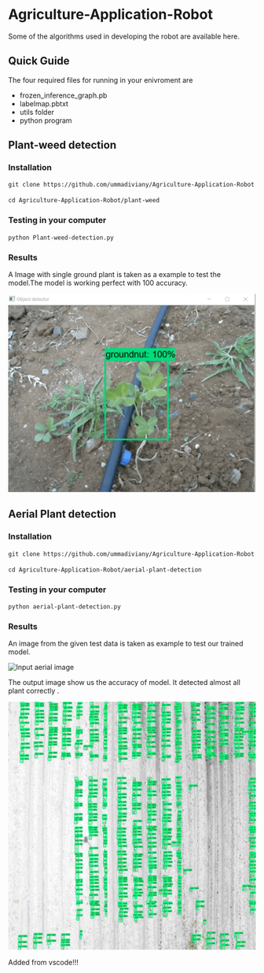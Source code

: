 # Agriculture-Application-Robot
Some of the algorithms used in developing the robot are available here.

## Quick Guide
The four required files for running in your enivroment are 
* frozen_inference_graph.pb 
* labelmap.pbtxt
* utils folder
* python program 

## Plant-weed detection


### Installation
```shell
git clone https://github.com/ummadiviany/Agriculture-Application-Robot

cd Agriculture-Application-Robot/plant-weed

```


### Testing in your computer

``` shell
python Plant-weed-detection.py
```

### Results
A Image with single ground plant is taken as a example to test the model.The model is working perfect with 100 accuracy.

![GroundNut detected Image](/plant-weed/output.png)



## Aerial Plant detection


### Installation
```shell
git clone https://github.com/ummadiviany/Agriculture-Application-Robot

cd Agriculture-Application-Robot/aerial-plant-detection

```


### Testing in your computer
``` shell
python aerial-plant-detection.py
```


### Results
An image from the given test data is taken as example to test our trained model. 

![Input aerial image](/aerial-plant-detection/input.JPG)

The output image show us the accuracy of model. It detected almost all plant correctly .

![Output aerial image with plants detected and given bounding boxex](/aerial-plant-detection/output.jpg)

Added from vscode!!!

